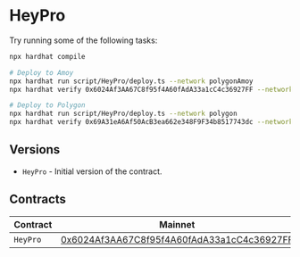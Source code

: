# HeyPro

Try running some of the following tasks:

```sh
npx hardhat compile

# Deploy to Amoy
npx hardhat run script/HeyPro/deploy.ts --network polygonAmoy
npx hardhat verify 0x6024Af3AA67C8f95f4A60fAdA33a1cC4c36927FF --network polygonAmoy

# Deploy to Polygon
npx hardhat run script/HeyPro/deploy.ts --network polygon
npx hardhat verify 0x69A31eA6Af50AcB3ea662e348F9F34b8517743dc --network polygon
```

## Versions

- `HeyPro` - Initial version of the contract.

## Contracts

| Contract | Mainnet                                                                                                                      | Amoy                                                                                                                            |
| -------- | ---------------------------------------------------------------------------------------------------------------------------- | ------------------------------------------------------------------------------------------------------------------------------- |
| `HeyPro` | [0x6024Af3AA67C8f95f4A60fAdA33a1cC4c36927FF](https://www.oklink.com/amoy/address/0x6024Af3AA67C8f95f4A60fAdA33a1cC4c36927FF) | [0x69A31eA6Af50AcB3ea662e348F9F34b8517743dc](https://www.oklink.com/polygon/address/0x69A31eA6Af50AcB3ea662e348F9F34b8517743dc) |
